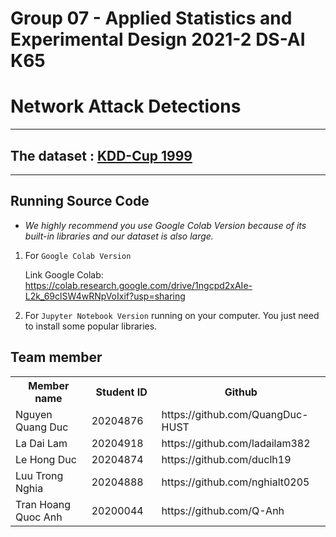 # Group 07 - Applied Statistics and Experimental Design 2021-2 DS-AI K65 
# **Network Attack Detections**
---
## The dataset :  [KDD-Cup 1999](http://kdd.ics.uci.edu/)

---
## Running Source Code
 * *We highly recommend you use Google Colab Version because of its built-in libraries and our dataset is also large.*

1. For `Google Colab Version`

    Link Google Colab: 
https://colab.research.google.com/drive/1ngcpd2xAIe-L2k_69clSW4wRNpVoIxif?usp=sharing


2. For `Jupyter Notebook Version` running on your computer. You just need to install some popular libraries.

## Team member

<table>
  <tbody>
    <tr>
      <th align="center">Member name</th>
      <th align="center">Student ID</th>
      <th align="center">Github</th>
    </tr>
    <tr>
      <td>Nguyen Quang Duc</td>
      <td align="center"> 20204876&nbsp;&nbsp;&nbsp;</td>
      <td align="left">
       https://github.com/QuangDuc-HUST
      </td>
    </tr>
     <tr>
      <td>La Dai Lam</td>
      <td align="center"> 20204918&nbsp;&nbsp;&nbsp;</td>
      <td>
       https://github.com/ladailam382
      </td>
    </tr>
     <tr>
      <td>Le Hong Duc</td>
      <td align="center">20204874&nbsp;&nbsp;&nbsp;</td>
      <td>
        https://github.com/duclh19
      </td>
    </tr>
     <tr>
      <td>Luu Trong Nghia</td>
      <td align="center">20204888&nbsp;&nbsp;&nbsp;</td>
      <td>
         https://github.com/nghialt0205
      </td>
    </tr>
     <tr>
      <td>Tran Hoang Quoc Anh</td>
      <td align="center">20200044&nbsp;&nbsp;&nbsp;</td>
      <td>
         https://github.com/Q-Anh
      </td>
    </tr>
  </tbody>
</table>
